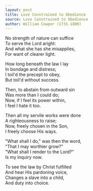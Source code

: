 ```yaml
---
layout: post
title: Love Constrained to Obedience
source: Love Constrained to Obedience
author: William Cowper (1731-1800)
---
```


No strength of nature can suffice  
To serve the Lord aright:  
And what she has she misapplies,  
For want of clearer light.  

How long beneath the law I lay  
In bondage and distress;  
I toil'd the precept to obey,  
But toil'd without success.  

Then, to abstain from outward sin  
Was more than I could do;  
Now, if I feel its power within,  
I feel I hate it too.  

Then all my servile works were done  
A righteousness to raise;  
Now, freely chosen in the Son,  
I freely choose His ways.  

"What shall I do," was then the word,  
"That I may worthier grow?"  
"What shall I render to the Lord?"  
Is my inquiry now.  
 
To see the law by Christ fulfilled  
And hear His pardoning voice,  
Changes a slave into a child,  
And duty into choice.  
